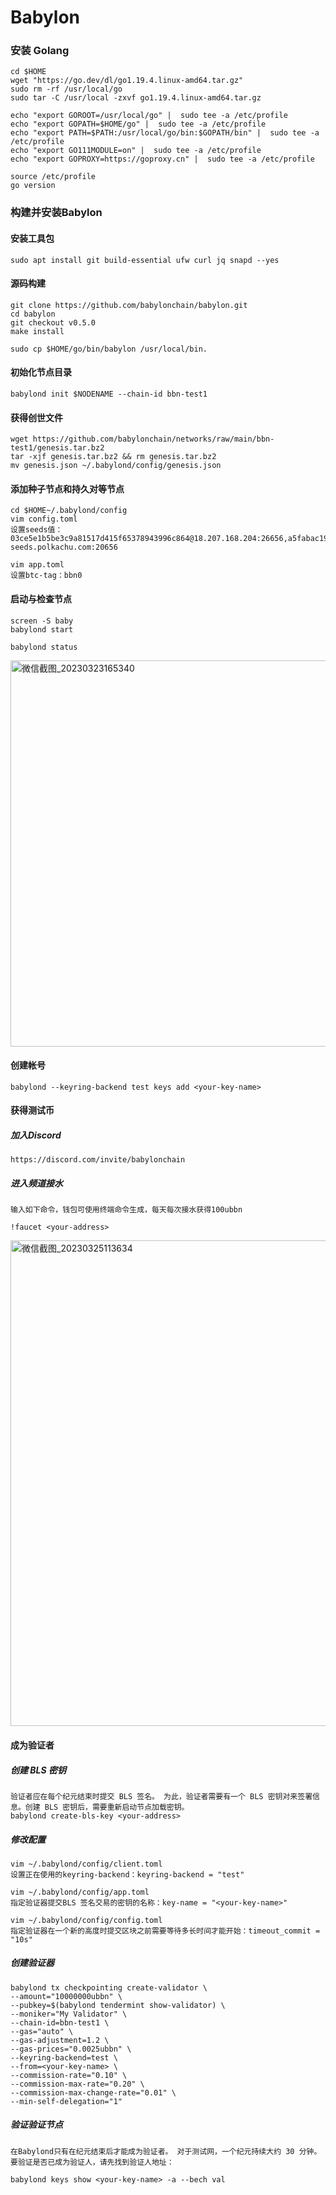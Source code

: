 # Babylon


### 安装 Golang
    cd $HOME
    wget "https://go.dev/dl/go1.19.4.linux-amd64.tar.gz"
    sudo rm -rf /usr/local/go
    sudo tar -C /usr/local -zxvf go1.19.4.linux-amd64.tar.gz

    echo "export GOROOT=/usr/local/go" |  sudo tee -a /etc/profile
    echo "export GOPATH=$HOME/go" |  sudo tee -a /etc/profile
    echo "export PATH=$PATH:/usr/local/go/bin:$GOPATH/bin" |  sudo tee -a /etc/profile
    echo "export GO111MODULE=on" |  sudo tee -a /etc/profile
    echo "export GOPROXY=https://goproxy.cn" |  sudo tee -a /etc/profile

    source /etc/profile
    go version

### 构建并安装Babylon
#### 安装工具包
    sudo apt install git build-essential ufw curl jq snapd --yes

#### 源码构建
    git clone https://github.com/babylonchain/babylon.git
    cd babylon
    git checkout v0.5.0
    make install

    sudo cp $HOME/go/bin/babylon /usr/local/bin.

#### 初始化节点目录
    babylond init $NODENAME --chain-id bbn-test1

#### 获得创世文件
    wget https://github.com/babylonchain/networks/raw/main/bbn-test1/genesis.tar.bz2
    tar -xjf genesis.tar.bz2 && rm genesis.tar.bz2
    mv genesis.json ~/.babylond/config/genesis.json

#### 添加种子节点和持久对等节点
    cd $HOME~/.babylond/config
    vim config.toml
    设置seeds值：
    03ce5e1b5be3c9a81517d415f65378943996c864@18.207.168.204:26656,a5fabac19c732bf7d814cf22e7ffc23113dc9606@34.238.169.221:26656,ade4d8bc8cbe014af6ebdf3cb7b1e9ad36f412c0@testnet-seeds.polkachu.com:20656

    vim app.toml
    设置btc-tag：bbn0

#### 启动与检查节点
    screen -S baby
    babylond start

    babylond status
<img width="618" alt="微信截图_20230323165340" src="https://user-images.githubusercontent.com/100336530/227151630-08da75e3-5876-4d0b-b19c-58e2afaa302b.png">

#### 创建帐号
    babylond --keyring-backend test keys add <your-key-name>

#### 获得测试币
##### 加入Discord
    https://discord.com/invite/babylonchain
    
##### 进入频道接水
    输入如下命令，钱包可使用终端命令生成，每天每次接水获得100ubbn
    
    !faucet <your-address>
    
<img width="777" alt="微信截图_20230325113634" src="https://user-images.githubusercontent.com/100336530/227689993-077b9389-0004-47a9-832d-a261e3996fef.png">


#### 成为验证者
##### 创建 BLS 密钥
    验证者应在每个纪元结束时提交 BLS 签名。 为此，验证者需要有一个 BLS 密钥对来签署信息。创建 BLS 密钥后，需要重新启动节点加载密钥。
    babylond create-bls-key <your-address>
    
##### 修改配置
    vim ~/.babylond/config/client.toml
    设置正在使用的keyring-backend：keyring-backend = "test"

    vim ~/.babylond/config/app.toml
    指定验证器提交BLS 签名交易的密钥的名称：key-name = "<your-key-name>"

    vim ~/.babylond/config/config.toml
    指定验证器在一个新的高度时提交区块之前需要等待多长时间才能开始：timeout_commit = "10s"

##### 创建验证器
    babylond tx checkpointing create-validator \
    --amount="10000000ubbn" \
    --pubkey=$(babylond tendermint show-validator) \
    --moniker="My Validator" \
    --chain-id=bbn-test1 \
    --gas="auto" \
    --gas-adjustment=1.2 \
    --gas-prices="0.0025ubbn" \
    --keyring-backend=test \
    --from=<your-key-name> \
    --commission-rate="0.10" \
    --commission-max-rate="0.20" \
    --commission-max-change-rate="0.01" \
    --min-self-delegation="1"

##### 验证验证节点
    在Babylond只有在纪元结束后才能成为验证者。 对于测试网，一个纪元持续大约 30 分钟。要验证是否已成为验证人，请先找到验证人地址：
    
    babylond keys show <your-key-name> -a --bech val



























